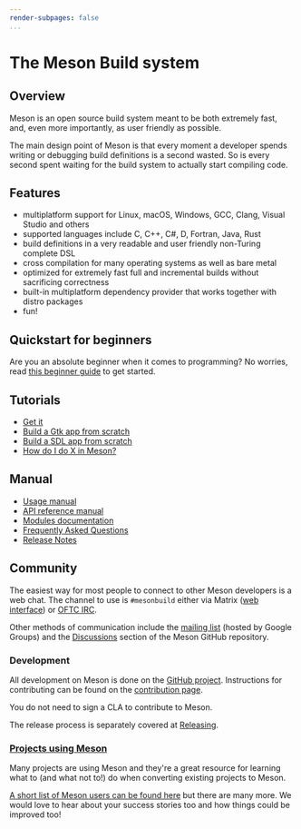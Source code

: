 ```yaml
---
render-subpages: false
...
```


# The Meson Build system

## Overview

Meson is an open source build system meant to be both extremely fast,
and, even more importantly, as user friendly as possible.

The main design point of Meson is that every moment a developer spends
writing or debugging build definitions is a second wasted. So is every
second spent waiting for the build system to actually start compiling
code.

## Features

*   multiplatform support for Linux, macOS, Windows, GCC, Clang, Visual Studio and others
*   supported languages include C, C++, C#, D, Fortran, Java, Rust
*   build definitions in a very readable and user friendly non-Turing complete DSL
*   cross compilation for many operating systems as well as bare metal
*   optimized for extremely fast full and incremental builds without sacrificing correctness
*   built-in multiplatform dependency provider that works together with distro packages
*   fun!

## Quickstart for beginners

Are you an absolute beginner when it comes to programming? No worries,
read [this beginner guide](SimpleStart.md) to get started.

## Tutorials

- [Get it](Getting-meson.md)
- [Build a Gtk app from scratch](Tutorial.md)
- [Build a SDL app from scratch](GuiTutorial.md)
- [How do I do X in Meson?](howtox.md)

## Manual

- [Usage manual](Manual.md)
- [API reference manual](Reference-manual.md)
- [Modules documentation](Modules.md)
- [Frequently Asked Questions](FAQ.md)
- [Release Notes](Release-notes.md)

## Community

The easiest way for most people to connect to other Meson developers is
a web chat. The channel to use is `#mesonbuild` either via Matrix ([web
interface](https://app.element.io/#/room/#mesonbuild:matrix.org)) or
[OFTC IRC](https://www.oftc.net/).

Other methods of communication include the [mailing
list](https://groups.google.com/forum/#!forum/mesonbuild) (hosted by
Google Groups) and the
[Discussions](https://github.com/mesonbuild/meson/discussions) section
of the Meson GitHub repository.

### Development

All development on Meson is done on the [GitHub
project](https://github.com/mesonbuild/meson). Instructions for
contributing can be found on the [contribution page](Contributing.md).

You do not need to sign a CLA to contribute to Meson.

The release process is separately covered at [Releasing](Releasing.md).

### [Projects using Meson](Users.md)

Many projects are using Meson and they're
a great resource for learning what to (and what not to!) do when
converting existing projects to Meson.

[A short list of Meson users can be found here](Users.md)
but there are many more. We would love to hear about your success
stories too and how things could be improved too!
